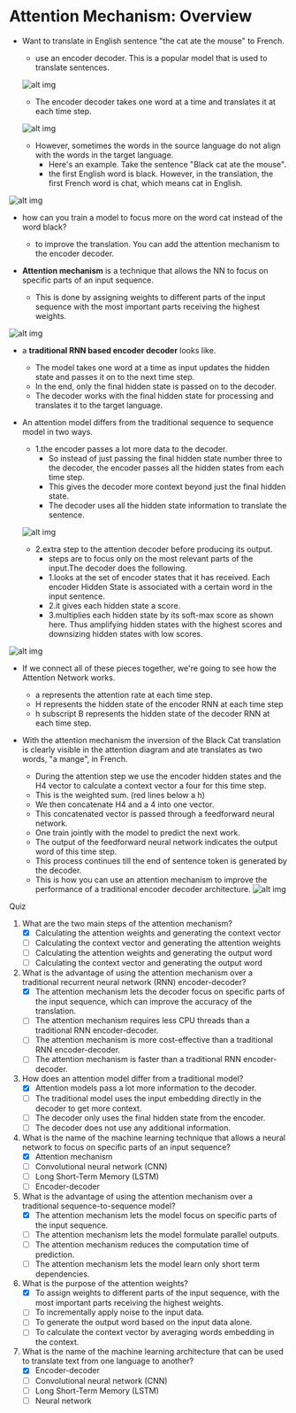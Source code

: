 <h1>Attention Mechanism: Overview</h1>

* Want to translate in English sentence "the cat ate the mouse" to French.
	* use an encoder decoder. This is a popular model that is used to translate sentences.
	
	![alt img](images/3/am_1.PNG)
	* The encoder decoder takes one word at a time and translates it at each time step.
	
	![alt img](images/3/am_2.PNG)
	* However, sometimes the words in the source language do not align with the words in the target language.
		* Here's an example. Take the sentence "Black cat ate the mouse". 
		* the first English word is black. However, in the translation, the first French word is chat, which means cat in English.
	
![alt img](images/3/am_3.PNG)
* how can you train a model to focus more on the word cat instead of the word black?
	* to improve the translation. You can add the attention mechanism to the encoder decoder.

* <b>Attention mechanism</b> is a technique that allows the NN to focus on specific parts of an input sequence.
	* This is done by assigning weights to different parts of the input sequence with the most important parts receiving the highest weights.

![alt img](images/3/am_4.PNG)
* a <b>traditional RNN based encoder decoder</b> looks like.
	* The model takes one word at a time as input updates the hidden state and passes it on to the next time step.
	* In the end, only the final hidden state is passed on to the decoder.
	* The decoder works with the final hidden state for processing and translates it to the target language.

* An attention model differs from the traditional sequence to sequence model in two ways.
	* 1.the encoder passes a lot more data to the decoder. 
		* So instead of just passing the final hidden state number three to the decoder, the encoder passes all the hidden states from each time step. 
		* This gives the decoder more context beyond just the final hidden state.
		* The decoder uses all the hidden state information to translate the sentence.

	![alt img](images/3/am_5.PNG)
	* 2.extra step to the attention decoder before producing its output.
		* steps are to focus only on the most relevant parts of the input.The decoder does the following.
		* 1.looks at the set of encoder states that it has received. Each encoder Hidden State is associated with a certain word in the input sentence.
		* 2.it gives each hidden state a score.
		* 3.multiplies each hidden state by its soft-max score as shown here. Thus amplifying hidden states with the highest scores and downsizing hidden states with low scores.

![alt img](images/3/am_6.PNG)
* If we connect all of these pieces together, we're going to see how the Attention Network works.
	* a represents the attention rate at each time step.
	* H represents the hidden state of the encoder RNN at each time step 
	* h subscript B represents the hidden state of the decoder RNN at each time step.

* With the attention mechanism the inversion of the Black Cat translation is clearly visible in the attention diagram and ate translates as two words, "a mange", in French.
	* During the attention step we use the encoder hidden states and the H4 vector to calculate a context vector a four for this time step. 
	* This is the weighted sum. (red lines below a h)
	* We then concatenate H4 and a 4 into one vector.
	* This concatenated vector is passed through a feedforward neural network.
	* One train jointly with the model to predict the next work.
	* The output of the feedforward neural network indicates the output word of this time step.
	* This process continues till the end of sentence token is generated by the decoder.
	* This is how you can use an attention mechanism to improve the performance of a traditional encoder decoder architecture.
![alt img](images/3/am_7.PNG)

Quiz

1. What are the two main steps of the attention mechanism?
	* [x] Calculating the attention weights and generating the context vector
	* [ ] Calculating the context vector and generating the attention weights
	* [ ] Calculating the attention weights and generating the output word
	* [ ] Calculating the context vector and generating the output word

2. What is the advantage of using the attention mechanism over a traditional recurrent neural network (RNN) encoder-decoder?
	* [x] The attention mechanism lets the decoder focus on specific parts of the input sequence, which can improve the accuracy of the translation.
	* [ ] The attention mechanism requires less CPU threads than a traditional RNN encoder-decoder.
	* [ ] The attention mechanism is more cost-effective than a traditional RNN encoder-decoder.
	* [ ] The attention mechanism is faster than a traditional RNN encoder-decoder.

3. How does an attention model differ from a traditional model?
	* [x] Attention models pass a lot more information to the decoder.
	* [ ] The traditional model uses the input embedding directly in the decoder to get more context.
	* [ ] The decoder only uses the final hidden state from the encoder.
	* [ ] The decoder does not use any additional information.
	
4. What is the name of the machine learning technique that allows a neural network to focus on specific parts of an input sequence?
	* [x] Attention mechanism
	* [ ] Convolutional neural network (CNN)
	* [ ] Long Short-Term Memory (LSTM)
	* [ ] Encoder-decoder

5. What is the advantage of using the attention mechanism over a traditional sequence-to-sequence model?
	* [x] The attention mechanism lets the model focus on specific parts of the input sequence.
	* [ ] The attention mechanism lets the model formulate parallel outputs.
	* [ ] The attention mechanism reduces the computation time of prediction.
	* [ ] The attention mechanism lets the model learn only short term dependencies.
	
6. What is the purpose of the attention weights?
	* [x] To assign weights to different parts of the input sequence, with the most important parts receiving the highest weights.
	* [ ] To incrementally apply noise to the input data.
	* [ ] To generate the output word based on the input data alone.
	* [ ] To calculate the context vector by averaging words embedding in the context.
	
7. What is the name of the machine learning architecture that can be used to translate text from one language to another?
	* [x] Encoder-decoder
	* [ ] Convolutional neural network (CNN)
	* [ ] Long Short-Term Memory (LSTM)
	* [ ] Neural network